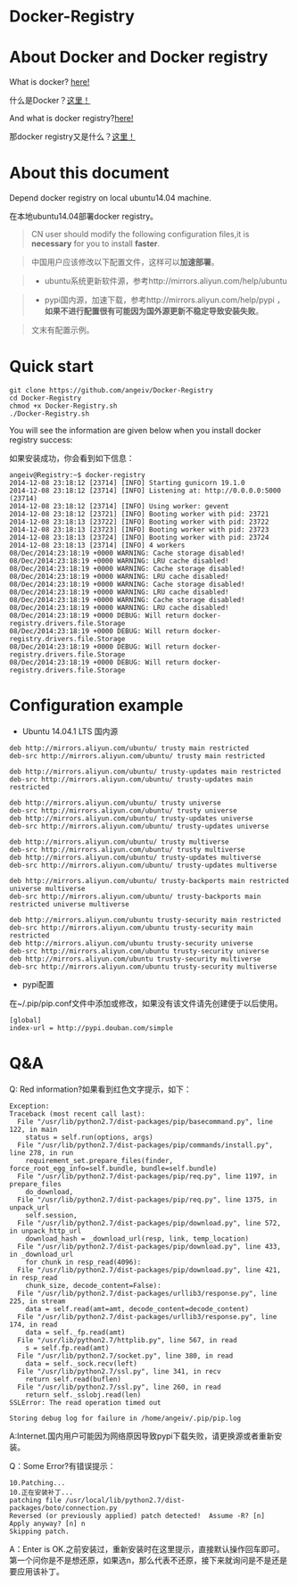 Docker-Registry
===============


About Docker and Docker registry
======================
What is docker? <a href = "https://www.docker.com/">here!</a>

什么是Docker？<a href = "https://www.docker.com/">这里！</a>

And what is docker registry?<a href = "https://github.com/docker/docker-registry/">here!</a>

那docker registry又是什么？<a href = "https://github.com/docker/docker-registry/">这里！</a>

About this document
===================

Depend docker registry on local ubuntu14.04 machine.

在本地ubuntu14.04部署docker registry。

> CN user should modify the following configuration files,it is **necessary** for you to install **faster**.

> 中国用户应该修改以下配置文件，这样可以**加速部署**。

> *   ubuntu系统更新软件源，参考http://mirrors.aliyun.com/help/ubuntu

> *   pypi国内源，加速下载，参考http://mirrors.aliyun.com/help/pypi ，**如果不进行配置很有可能因为国外源更新不稳定导致安装失败**。

> 文末有配置示例。

Quick start
================
```
git clone https://github.com/angeiv/Docker-Registry
cd Docker-Registry
chmod +x Docker-Registry.sh
./Docker-Registry.sh
```

You will see the information are given below when you install docker registry success:

如果安装成功，你会看到如下信息：

```
angeiv@Registry:~$ docker-registry
2014-12-08 23:18:12 [23714] [INFO] Starting gunicorn 19.1.0
2014-12-08 23:18:12 [23714] [INFO] Listening at: http://0.0.0.0:5000 (23714)
2014-12-08 23:18:12 [23714] [INFO] Using worker: gevent
2014-12-08 23:18:12 [23721] [INFO] Booting worker with pid: 23721
2014-12-08 23:18:13 [23722] [INFO] Booting worker with pid: 23722
2014-12-08 23:18:13 [23723] [INFO] Booting worker with pid: 23723
2014-12-08 23:18:13 [23724] [INFO] Booting worker with pid: 23724
2014-12-08 23:18:13 [23714] [INFO] 4 workers
08/Dec/2014:23:18:19 +0000 WARNING: Cache storage disabled!
08/Dec/2014:23:18:19 +0000 WARNING: LRU cache disabled!
08/Dec/2014:23:18:19 +0000 WARNING: Cache storage disabled!
08/Dec/2014:23:18:19 +0000 WARNING: LRU cache disabled!
08/Dec/2014:23:18:19 +0000 WARNING: Cache storage disabled!
08/Dec/2014:23:18:19 +0000 WARNING: LRU cache disabled!
08/Dec/2014:23:18:19 +0000 WARNING: Cache storage disabled!
08/Dec/2014:23:18:19 +0000 WARNING: LRU cache disabled!
08/Dec/2014:23:18:19 +0000 DEBUG: Will return docker-registry.drivers.file.Storage
08/Dec/2014:23:18:19 +0000 DEBUG: Will return docker-registry.drivers.file.Storage
08/Dec/2014:23:18:19 +0000 DEBUG: Will return docker-registry.drivers.file.Storage
08/Dec/2014:23:18:19 +0000 DEBUG: Will return docker-registry.drivers.file.Storage
```

Configuration example
==================

*  Ubuntu 14.04.1 LTS 国内源

```
deb http://mirrors.aliyun.com/ubuntu/ trusty main restricted
deb-src http://mirrors.aliyun.com/ubuntu/ trusty main restricted
 
deb http://mirrors.aliyun.com/ubuntu/ trusty-updates main restricted
deb-src http://mirrors.aliyun.com/ubuntu/ trusty-updates main restricted

deb http://mirrors.aliyun.com/ubuntu/ trusty universe
deb-src http://mirrors.aliyun.com/ubuntu/ trusty universe
deb http://mirrors.aliyun.com/ubuntu/ trusty-updates universe
deb-src http://mirrors.aliyun.com/ubuntu/ trusty-updates universe

deb http://mirrors.aliyun.com/ubuntu/ trusty multiverse
deb-src http://mirrors.aliyun.com/ubuntu/ trusty multiverse
deb http://mirrors.aliyun.com/ubuntu/ trusty-updates multiverse
deb-src http://mirrors.aliyun.com/ubuntu/ trusty-updates multiverse

deb http://mirrors.aliyun.com/ubuntu/ trusty-backports main restricted universe multiverse
deb-src http://mirrors.aliyun.com/ubuntu/ trusty-backports main restricted universe multiverse
    
deb http://mirrors.aliyun.com/ubuntu trusty-security main restricted
deb-src http://mirrors.aliyun.com/ubuntu trusty-security main restricted
deb http://mirrors.aliyun.com/ubuntu trusty-security universe
deb-src http://mirrors.aliyun.com/ubuntu trusty-security universe
deb http://mirrors.aliyun.com/ubuntu trusty-security multiverse
deb-src http://mirrors.aliyun.com/ubuntu trusty-security multiverse
```

*  pypi配置

  在~/.pip/pip.conf文件中添加或修改，如果没有该文件请先创建便于以后使用。
```
[global]
index-url = http://pypi.douban.com/simple
```

Q&A
======================
Q: Red information?如果看到红色文字提示，如下：
```
Exception:
Traceback (most recent call last):
  File "/usr/lib/python2.7/dist-packages/pip/basecommand.py", line 122, in main
    status = self.run(options, args)
  File "/usr/lib/python2.7/dist-packages/pip/commands/install.py", line 278, in run
    requirement_set.prepare_files(finder, force_root_egg_info=self.bundle, bundle=self.bundle)
  File "/usr/lib/python2.7/dist-packages/pip/req.py", line 1197, in prepare_files
    do_download,
  File "/usr/lib/python2.7/dist-packages/pip/req.py", line 1375, in unpack_url
    self.session,
  File "/usr/lib/python2.7/dist-packages/pip/download.py", line 572, in unpack_http_url
    download_hash = _download_url(resp, link, temp_location)
  File "/usr/lib/python2.7/dist-packages/pip/download.py", line 433, in _download_url
    for chunk in resp_read(4096):
  File "/usr/lib/python2.7/dist-packages/pip/download.py", line 421, in resp_read
    chunk_size, decode_content=False):
  File "/usr/lib/python2.7/dist-packages/urllib3/response.py", line 225, in stream
    data = self.read(amt=amt, decode_content=decode_content)
  File "/usr/lib/python2.7/dist-packages/urllib3/response.py", line 174, in read
    data = self._fp.read(amt)
  File "/usr/lib/python2.7/httplib.py", line 567, in read
    s = self.fp.read(amt)
  File "/usr/lib/python2.7/socket.py", line 380, in read
    data = self._sock.recv(left)
  File "/usr/lib/python2.7/ssl.py", line 341, in recv
    return self.read(buflen)
  File "/usr/lib/python2.7/ssl.py", line 260, in read
    return self._sslobj.read(len)
SSLError: The read operation timed out

Storing debug log for failure in /home/angeiv/.pip/pip.log
```
A:Internet.国内用户可能因为网络原因导致pypi下载失败，请更换源或者重新安装。

Q：Some Error?有错误提示：
```
10.Patching...
10.正在安装补丁...
patching file /usr/local/lib/python2.7/dist-packages/boto/connection.py
Reversed (or previously applied) patch detected!  Assume -R? [n]
Apply anyway? [n] n
Skipping patch.
```
A：Enter is OK.之前安装过，重新安装时在这里提示，直接默认操作回车即可。第一个问你是不是想还原，如果选n，那么代表不还原，接下来就询问是不是还是要应用该补丁。

